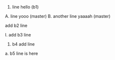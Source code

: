 1. line hello (b1)

A. line yooo (master)
B. another line yaaaah (master)

add b2 line

I. add b3 line


1. b4 add line

a. b5 line is here

